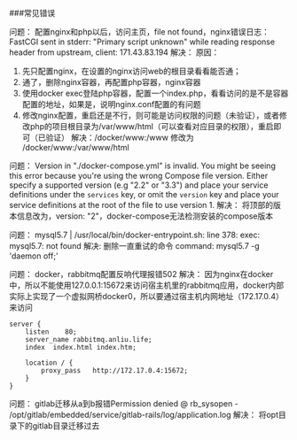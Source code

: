###常见错误

问题：
配置nginx和php以后，访问主页，file not found，nginx错误日志：FastCGI sent in stderr: "Primary script unknown" while reading response header from upstream, client: 171.43.83.194
解决：
原因：
1. 先只配置nginx，在设置的nginx访问web的根目录看看能否通；
2. 通了，删除nginx容器，再配置php容器，nginx容器
3. 使用docker exec登陆php容器，配置一个index.php，看看访问的是不是容器配置的地址，如果是，说明nginx.conf配置的有问题
4. 修改nginx配置，重启还是不行，则可能是访问权限的问题（未验证），或者修改php的项目根目录为/var/www/html（可以查看对应目录的权限），重启即可（已验证）
解决：/docker/www:/www 修改为 /docker/www:/var/www/html

问题：
Version in "./docker-compose.yml" is invalid. You might be seeing this error because you're using the wrong Compose file version. Either specify a supported version (e.g "2.2" or "3.3") and place your service definitions under the `services` key, or omit the `version` key and place your service definitions at the root of the file to use version 1.
解决：
将顶部的版本信息改为，version: "2"，docker-compose无法检测安装的compose版本

问题：
mysql5.7    | /usr/local/bin/docker-entrypoint.sh: line 378: exec: mysql5.7: not found
解决:
删除一直重试的命令
command: mysql5.7 -g 'daemon off;'

问题：
docker，rabbitmq配置反响代理报错502
解决：
因为nginx在docker中，所以不能使用127.0.0.1:15672来访问宿主机里的rabbitmq应用，docker内部实际上实现了一个虚拟网桥docker0，所以要通过宿主机内网地址（172.17.0.4）来访问
```
server {
    listen    80;
    server_name rabbitmq.anliu.life;
    index  index.html index.htm;

    location / {
        proxy_pass   http://172.17.0.4:15672;
    }
}
```

问题：
gitlab迁移从a到b报错Permission denied @ rb_sysopen - /opt/gitlab/embedded/service/gitlab-rails/log/application.log
解决：
将opt目录下的gitlab目录迁移过去
